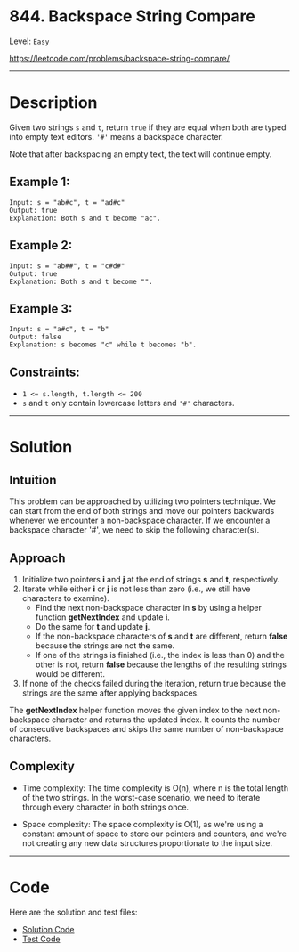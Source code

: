 # 844. Backspace String Compare

Level: `Easy`

https://leetcode.com/problems/backspace-string-compare/

---

# Description

Given two strings `s` and `t`, return `true` if they are equal when both are typed into empty text editors. `'#'` means a backspace character.

Note that after backspacing an empty text, the text will continue empty.

## Example 1:

    Input: s = "ab#c", t = "ad#c"
    Output: true
    Explanation: Both s and t become "ac".

## Example 2:

    Input: s = "ab##", t = "c#d#"
    Output: true
    Explanation: Both s and t become "".

## Example 3:

    Input: s = "a#c", t = "b"
    Output: false
    Explanation: s becomes "c" while t becomes "b".

## Constraints:

- `1 <= s.length, t.length <= 200`
- `s` and `t` only contain lowercase letters and `'#'` characters.

---

# Solution

## Intuition
This problem can be approached by utilizing two pointers technique. We can start from the end of both strings and move our pointers backwards whenever we encounter a non-backspace character. If we encounter a backspace character '#', we need to skip the following character(s).

## Approach
1. Initialize two pointers **i** and **j** at the end of strings **s** and **t**, respectively.
2. Iterate while either **i** or **j** is not less than zero (i.e., we still have characters to examine).
   - Find the next non-backspace character in **s** by using a helper function **getNextIndex** and update **i**.
   - Do the same for **t** and update **j**.
   - If the non-backspace characters of **s** and **t** are different, return **false** because the strings are not the same.
   - If one of the strings is finished (i.e., the index is less than 0) and the other is not, return **false** because the lengths of the resulting strings would be different.
3. If none of the checks failed during the iteration, return true because the strings are the same after applying backspaces.

The **getNextIndex** helper function moves the given index to the next non-backspace character and returns the updated index. It counts the number of consecutive backspaces and skips the same number of non-backspace characters.
## Complexity
- Time complexity:
  The time complexity is O(n), where n is the total length of the two strings. In the worst-case scenario, we need to iterate through every character in both strings once.

- Space complexity:
  The space complexity is O(1), as we're using a constant amount of space to store our pointers and counters, and we're not creating any new data structures proportionate to the input size.

---

# Code
Here are the solution and test files:
- [Solution Code](./solution.go)
- [Test Code](./solution_test.go)